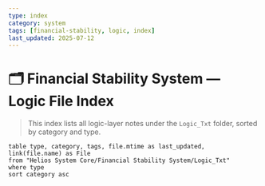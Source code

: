 ```yaml
---
type: index
category: system
tags: [financial-stability, logic, index]
last_updated: 2025-07-12
---
```


# 🗂 Financial Stability System — Logic File Index

> This index lists all logic-layer notes under the `Logic_Txt` folder, sorted by category and type.



```dataview
table type, category, tags, file.mtime as last_updated, link(file.name) as File
from "Helios System Core/Financial Stability System/Logic_Txt"
where type
sort category asc
```

